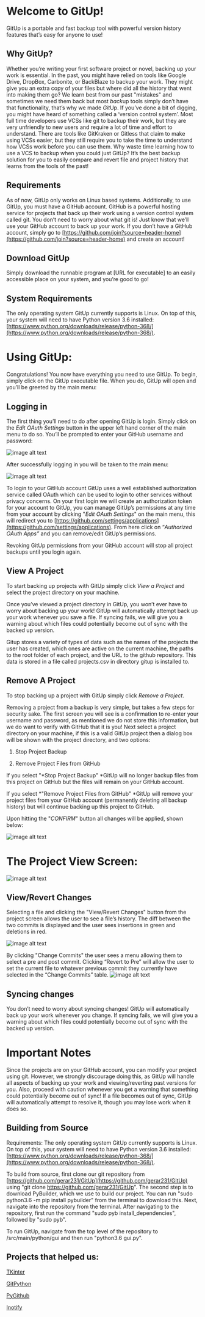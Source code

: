 # Welcome to GitUp!

GitUp is a portable and fast backup tool with powerful version history features that’s easy for anyone to use!

## Why GitUp?

Whether you’re writing your first software project or novel, backing up your work is essential. In the past, you might have relied on tools like Google Drive, DropBox, Carbonite, or BackBlaze to backup your work. They might give you an extra copy of your files but where did all the history that went into making them go? We learn best from our past "mistakes" and sometimes we need them back but most *back*up tools simply don’t have that functionality, that’s why we made *Git*Up. If you’ve done a bit of digging, you might have heard of something called a ‘version control system’. Most full time developers use VCSs like git to backup their work, but they are very unfriendly to new users and require a lot of time and effort to understand. There are tools like GitKraken or Gitless that claim to make using VCSs easier, but they still require you to take the time to understand how VCSs work before you can use them. Why waste time learning how to use a VCS to backup when you could just GitUp? It’s the best backup solution for you to easily compare and revert file and project history that learns from the tools of the past!

## Requirements

As of now, GitUp only works on Linux based systems. Additionally, to use GitUp, you must have a GitHub account. GitHub is a powerful hosting service for projects that back up their work using a version control system called git. You don’t need to worry about what git is! Just know that we’ll use your GitHub account to back up your work. If you don’t have a GitHub account, simply go to [https://github.com/join?source=header-home](https://github.com/join?source=header-home) and create an account!

## Download GitUp

Simply download the runnable program at [URL for executable] to an easily accessible place on your system, and you’re good to go!

## System Requirements

The only operating system GitUp currently supports is Linux. On top of this, your system will need to have Python version 3.6 installed:
[https://www.python.org/downloads/release/python-368/](https://www.python.org/downloads/release/python-368/).

# Using GitUp:

Congratulations! You now have everything you need to use GitUp. To begin, simply click on the GitUp executable file. When you do, GitUp will open and you’ll be greeted by the main menu:

## Logging in

The first thing you’ll need to do after opening GitUp is login. Simply click on the *Edit OAuth Settings* button in the upper left hand corner of the main menu to do so. You’ll be prompted to enter your GitHub username and password:

![image alt text](images/image_0.png)

After successfully logging in you will be taken to the main menu:

![image alt text](images/image_1.png)

To login to your GitHub account GitUp uses a well established authorization service called OAuth which can be used to login to other services without privacy concerns.
On your first login we will create an authorization token for your account to GitUp, you can manage GitUp’s permissions at any time from your account by clicking "*Edit OAuth Settings*" on the main menu, this will redirect you to [https://github.com/settings/applications](https://github.com/settings/applications). From here click on “*Authorized OAuth Apps”* and you can remove/edit GitUp’s permissions. 

Revoking GitUp permissions from your GitHub account will stop all project backups until you login again.

## View A Project

To start backing up projects with GitUp simply click *View a Project* and select the project directory on your machine.

Once you’ve viewed a project directory in GitUp, you won’t ever have to worry about backing up your work! GitUp will automatically attempt back up your work whenever you save a file. If syncing fails, we will give you a warning about which files could potentially become out of sync with the backed up version.

Gitup stores a variety of types of data such as the names of the projects the user has created, which ones are active on the current machine, the paths to the root folder of each project, and the URL to the github repository. This data is stored in a file called projects.csv in directory gitup is installed to.

## Remove A Project

To stop backing up a project with GitUp simply click *Remove a Project*. 

Removing a project from a backup is very simple, but takes a few steps for security sake. The first screen you will see is a confirmation to re-enter your username and password, as mentioned we do not store this information, but we do want to verify with GitHub that it is you! Next select a project directory on your machine, if this is a valid GitUp project then a dialog box will be shown with the project directory, and two options:

1. Stop Project Backup

2. Remove Project Files from GitHub

If you select "*Stop Project Backup" *GitUp will no longer backup files from this project on GitHub but the files will remain on your GitHub account.

If you select *"Remove Project Files from GitHub" *GitUp will remove your project files from your GitHub account (permanently deleting all backup history) but will continue backing up this project to GitHub.

Upon hitting the "*CONFIRM*" button all changes will be applied, shown below:

![image alt text](images/image_2.png)

# The Project View Screen:

![image alt text](images/image_3.png)

## View/Revert Changes

Selecting a file and clicking the "View/Revert Changes" button from the project screen allows the user to see a file’s history. The diff between the two commits is displayed and the user sees insertions in green and deletions in red.

![image alt text](images/image_4.png)

By clicking "Change Commits" the user sees a menu allowing them to select a pre and post commit. Clicking “Revert to Pre” will allow the user to set the current file to whatever previous commit they currently have selected in the “Change Commits” table. ![image alt text](images/image_5.png)

## Syncing changes

You don’t need to worry about syncing changes! GitUp will automatically back up your work whenever you change. If syncing fails, we will give you a warning about which files could potentially become out of sync with the backed up version.

# Important Notes

Since the projects are on your GitHub account, you can modify your project using git. However, we strongly discourage doing this, as GitUp will handle all aspects of backing up your work and viewing/reverting past versions for you. Also, proceed with caution whenever you get a warning that something could potentially become out of sync! If a file becomes out of sync, GitUp will automatically attempt to resolve it, though you may lose work when it does so.

## Building from Source

Requirements:
The only operating system GitUp currently supports is Linux. On top of this, your system will need to have Python version 3.6 installed: [https://www.python.org/downloads/release/python-368/](https://www.python.org/downloads/release/python-368/).


To build from source, first clone our git repository from [https://github.com/gerar231/GitUp](https://github.com/gerar231/GitUp) using "git clone https://github.com/gerar231/GitUp". The second step is to download PyBuilder, which we use to build our project. You can run "sudo python3.6 -m pip install pybuilder" from the terminal to download this. Next, navigate into the repository from the terminal. After navigating to the repository, first run the command "sudo pyb install_dependencies", followed by "sudo pyb". 

To run GitUp, navigate from the top level of the repository to /src/main/python/gui and then run "python3.6 gui.py".

## Projects that helped us:

[TKinter](https://docs.python.org/3/library/tk.html) 

[GitPython](https://gitpython.readthedocs.io/en/stable/)

[PyGithub](https://pygithub.readthedocs.io/en/latest/index.html) 

[Inotify](http://man7.org/linux/man-pages/man7/inotify.7.html)

